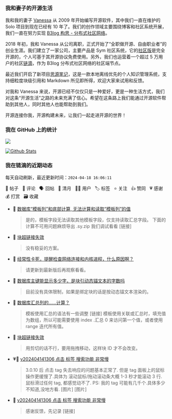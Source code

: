 ### 我和妻子的开源生活

我和我的妻子 [Vanessa](https://github.com/Vanessa219) 从 2009 年开始编写开源软件，其中我们一直在维护的 Solo 项目到现在已经有 10 年了。我们的创作领域主要围绕博客和社区系统开展，我们一直在努力实现 [B3log 构思 - 分布式社区网络](https://ld246.com/article/1546941897596)。

2018 年初，我和 Vanessa 从公司离职，正式开始了“全职做开源、自由职业者”的创业生涯。我们建立了一家公司，主要产品是 Sym 社区系统，它的[社区版](https://github.com/88250/symphony)是完全开源的，个人可基于其开源协议免费使用。另外，我们也运营着一个超过 5 万用户的社区[链滴](https://ld246.com)，作为 B3log 分布式社区网络的社区端节点。

最近我们开启了新项目[思源笔记](https://github.com/siyuan-note/siyuan)，这是一款本地离线优先的个人知识管理系统，支持细粒度块级引用和 Markdown 所见即所得，欢迎大家来试用和反馈。

对我和 Vanessa 来说，开源已经不仅仅只是一种爱好，更是一种生活方式，我们对这条“开源生活”之路的未来充满了信心。希望在这条路上我们能通过开源软件帮助到其他人，同时其他人也能帮助到我们。

开源连接你我，开源构建未来，让我们一起走进开源的世界！

### 我在 GitHub 上的统计

<a title="Hits" target="_blank" href="https://github.com/88250/88250"><img src="https://hits.b3log.org/88250/88250.svg"></a>

[![Github Stats](https://github-readme-stats.vercel.app/api?username=88250&theme=tokyonight&show_icons=true)](https://github.com/88250)

<!--events start -->

### 我在链滴的近期动态

每天自动刷新，最近更新时间：`2024-04-18 16:06:11`

📝 帖子 &nbsp; 💬 评论 &nbsp; 🗣 回帖 &nbsp; 🌙 清月 &nbsp; 👨‍💻 用户 &nbsp; 🏷️ 标签 &nbsp; ⭐️ 关注 &nbsp; 👍 赞同 &nbsp; 💗 感谢 &nbsp; 💰 打赏 &nbsp; 🗃 收藏

* 💬 [数据库“模板列”和底部计算, 无法计算和读取“模板列”的值](https://ld246.com/article/1713408840978/comment/1713408995654#comments)

  > 是的，模板字段无法读取其他模板字段，仅支持读取汇总字段。 下面的计算不可用问题麻烦导出 .sy.zip 我们调试看看 [链接]
* 💬 [块超链接失效](https://ld246.com/article/1713347952312/comment/1713397338595#comments)

  > 没有稳妥的方案。
* 💬 [经常性卡死，提醒检查网络连接和内核进程，什么原因啊？](https://ld246.com/article/1713363372680/comment/1713363563649#comments)

  > 请更新到最新版后再观察看看。
* 💬 [数据库主键能显示多少字，是块引动态锚文本的字数吗](https://ld246.com/article/1713348524940/comment/1713353504571#comments)

  > 目前没有具体限制，如果是绑定块的话是按动态锚文本渲染的。
* 💬 [数据库汇总列的……计算？](https://ld246.com/article/1713065416982/comment/1713351574548#comments)

  > 模板使用汇总的语法有一些调整 [链接] 模板使用关联或汇总时，填充值为数组，所以可能需要使用 index .汇总 0 来访问第一个值，或者使用 range 迭代所有值。
* 💬 [块超链接失效](https://ld246.com/article/1713347952312/comment/1713349963193#comments)

  > 用剪切的话不行，要用拖拽移动，这样块 ID 才不会改变。
* 💗💬 [v202404141306 点击 标签 搜索功能 非常慢](https://ld246.com/article/1713144021491/comment/1713331745115#comments)

  > 3.0.10 后 点击 tag 失去响应的问题基本正常了. 但是 tag 面板上的鼠标操作更缓慢了.具体为 滚动鼠标/拖动滚动条大概 1-3 秒才能滚动 3 行. 鼠标滑过任何 tag, 都感觉动不了. PS: 我的 tag 可能有几千个.具体多少不知道,没地方看. [图片] [图片]
* 💬 [v202404141306 点击 标签 搜索功能 非常慢](https://ld246.com/article/1713144021491/comment/1713347493485#comments)

  > 感谢反馈，先记录 [链接]


<!--events end -->
